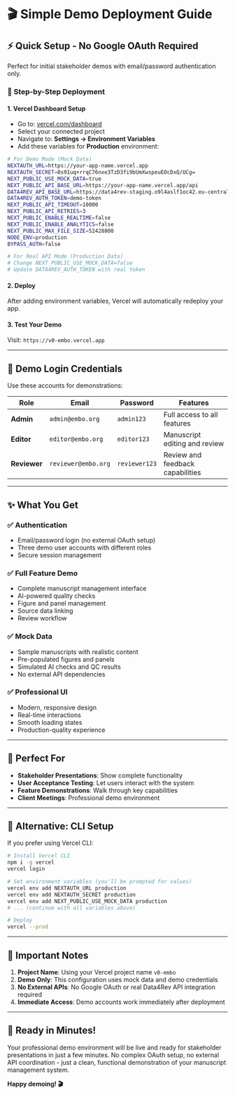 # 🎬 Simple Demo Deployment Guide

## ⚡ Quick Setup - No Google OAuth Required

Perfect for initial stakeholder demos with email/password authentication only.

### 🚀 Step-by-Step Deployment

#### 1. **Vercel Dashboard Setup**

- Go to: [vercel.com/dashboard](https://vercel.com/dashboard)
- Select your connected project
- Navigate to: **Settings → Environment Variables**
- Add these variables for **Production** environment:

```bash
# For Demo Mode (Mock Data)
NEXTAUTH_URL=https://your-app-name.vercel.app
NEXTAUTH_SECRET=0s91uq+rrqC76nxe3TzD3fi9bUmXwspeuEOcDxQ/UCg=
NEXT_PUBLIC_USE_MOCK_DATA=true
NEXT_PUBLIC_API_BASE_URL=https://your-app-name.vercel.app/api
DATA4REV_API_BASE_URL=https://data4rev-staging.o9l4aslf1oc42.eu-central-1.cs.amazonlightsail.com/api
DATA4REV_AUTH_TOKEN=demo-token
NEXT_PUBLIC_API_TIMEOUT=10000
NEXT_PUBLIC_API_RETRIES=3
NEXT_PUBLIC_ENABLE_REALTIME=false
NEXT_PUBLIC_ENABLE_ANALYTICS=false
NEXT_PUBLIC_MAX_FILE_SIZE=52428800
NODE_ENV=production
BYPASS_AUTH=false

# For Real API Mode (Production Data)
# Change NEXT_PUBLIC_USE_MOCK_DATA=false
# Update DATA4REV_AUTH_TOKEN with real token
```

#### 2. **Deploy**

After adding environment variables, Vercel will automatically redeploy your app.

#### 3. **Test Your Demo**

Visit: `https://v0-embo.vercel.app`

---

## 👥 Demo Login Credentials

Use these accounts for demonstrations:

| Role         | Email               | Password      | Features                         |
| ------------ | ------------------- | ------------- | -------------------------------- |
| **Admin**    | `admin@embo.org`    | `admin123`    | Full access to all features      |
| **Editor**   | `editor@embo.org`   | `editor123`   | Manuscript editing and review    |
| **Reviewer** | `reviewer@embo.org` | `reviewer123` | Review and feedback capabilities |

---

## ✨ What You Get

### ✅ **Authentication**

- Email/password login (no external OAuth setup)
- Three demo user accounts with different roles
- Secure session management

### ✅ **Full Feature Demo**

- Complete manuscript management interface
- AI-powered quality checks
- Figure and panel management
- Source data linking
- Review workflow

### ✅ **Mock Data**

- Sample manuscripts with realistic content
- Pre-populated figures and panels
- Simulated AI checks and QC results
- No external API dependencies

### ✅ **Professional UI**

- Modern, responsive design
- Real-time interactions
- Smooth loading states
- Production-quality experience

---

## 🎯 Perfect For

- **Stakeholder Presentations**: Show complete functionality
- **User Acceptance Testing**: Let users interact with the system
- **Feature Demonstrations**: Walk through key capabilities
- **Client Meetings**: Professional demo environment

---

## 🔧 Alternative: CLI Setup

If you prefer using Vercel CLI:

```bash
# Install Vercel CLI
npm i -g vercel
vercel login

# Set environment variables (you'll be prompted for values)
vercel env add NEXTAUTH_URL production
vercel env add NEXTAUTH_SECRET production
vercel env add NEXT_PUBLIC_USE_MOCK_DATA production
# ... (continue with all variables above)

# Deploy
vercel --prod
```

---

## 🚨 Important Notes

1. **Project Name**: Using your Vercel project name `v0-embo`
2. **Demo Only**: This configuration uses mock data and demo credentials
3. **No External APIs**: No Google OAuth or real Data4Rev API integration required
4. **Immediate Access**: Demo accounts work immediately after deployment

---

## 🎉 Ready in Minutes!

Your professional demo environment will be live and ready for stakeholder presentations in just a few minutes. No complex OAuth setup, no external API coordination - just a clean, functional demonstration of your manuscript management system.

**Happy demoing! 🎬**
